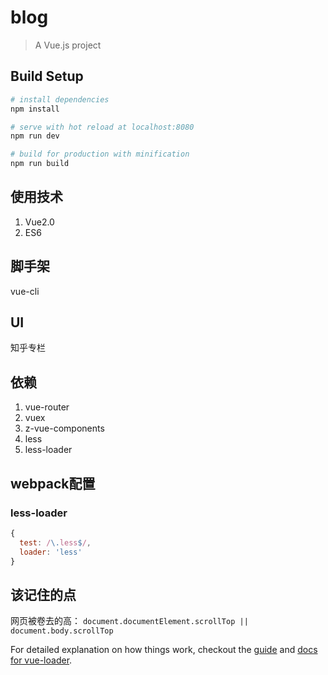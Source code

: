 # blog

> A Vue.js project

## Build Setup

``` bash
# install dependencies
npm install

# serve with hot reload at localhost:8080
npm run dev

# build for production with minification
npm run build
```
## 使用技术
1. Vue2.0
2. ES6

## 脚手架
vue-cli

## UI
知乎专栏

## 依赖
1. vue-router
2. vuex
3. z-vue-components
4. less
5. less-loader

## webpack配置

### less-loader

```js
{
  test: /\.less$/,
  loader: 'less'
}
```

## 该记住的点

网页被卷去的高： `document.documentElement.scrollTop || document.body.scrollTop`

For detailed explanation on how things work, checkout the [guide](http://vuejs-templates.github.io/webpack/) and [docs for vue-loader](http://vuejs.github.io/vue-loader).
